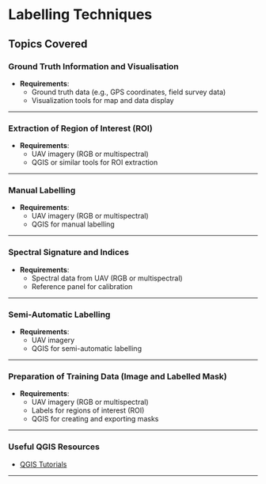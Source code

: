 # Labelling Techniques

## Topics Covered

### **Ground Truth Information and Visualisation**
- **Requirements**: 
  - Ground truth data (e.g., GPS coordinates, field survey data)
  - Visualization tools for map and data display
---

### **Extraction of Region of Interest (ROI)**
- **Requirements**:
  - UAV imagery (RGB or multispectral)
  - QGIS or similar tools for ROI extraction
---

### **Manual Labelling**
- **Requirements**:
  - UAV imagery (RGB or multispectral)
  - QGIS for manual labelling
---

### **Spectral Signature and Indices**
- **Requirements**: 
  - Spectral data from UAV (RGB or multispectral)
  - Reference panel for calibration
---

### **Semi-Automatic Labelling**
- **Requirements**: 
  - UAV imagery
  - QGIS for semi-automatic labelling
---

### **Preparation of Training Data (Image and Labelled Mask)**
- **Requirements**: 
  - UAV imagery (RGB or multispectral)
  - Labels for regions of interest (ROI)
  - QGIS for creating and exporting masks
---

### **Useful QGIS Resources**
- [QGIS Tutorials](https://www.qgistutorials.com/)
---
